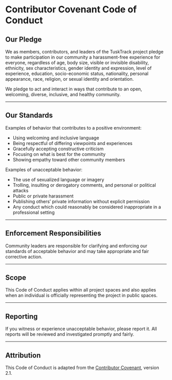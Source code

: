 # Contributor Covenant Code of Conduct

## Our Pledge

We as members, contributors, and leaders of the TuskTrack project pledge to make participation in our community a harassment-free experience for everyone, regardless of age, body size, visible or invisible disability, ethnicity, sex characteristics, gender identity and expression, level of experience, education, socio-economic status, nationality, personal appearance, race, religion, or sexual identity and orientation.

We pledge to act and interact in ways that contribute to an open, welcoming, diverse, inclusive, and healthy community.

---

## Our Standards

Examples of behavior that contributes to a positive environment:

- Using welcoming and inclusive language
- Being respectful of differing viewpoints and experiences
- Gracefully accepting constructive criticism
- Focusing on what is best for the community
- Showing empathy toward other community members

Examples of unacceptable behavior:

- The use of sexualized language or imagery
- Trolling, insulting or derogatory comments, and personal or political attacks
- Public or private harassment
- Publishing others’ private information without explicit permission
- Any conduct which could reasonably be considered inappropriate in a professional setting

---

## Enforcement Responsibilities

Community leaders are responsible for clarifying and enforcing our standards of acceptable behavior and may take appropriate and fair corrective action.

---

## Scope

This Code of Conduct applies within all project spaces and also applies when an individual is officially representing the project in public spaces.

---

## Reporting

If you witness or experience unacceptable behavior, please report it.
All reports will be reviewed and investigated promptly and fairly.

---

## Attribution

This Code of Conduct is adapted from the [Contributor Covenant](https://www.contributor-covenant.org), version 2.1.

